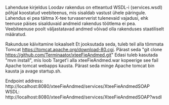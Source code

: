 Lahenduse kirjeldus
  Loodav rakendus on etteantud WSDL-i (services.wsdl) põhjal koostatud veebiteenus, mis sisaldab
  vastust ühele päringule.
  Lahendus ei pea täitma X-tee turvaserverist tulenevaid vajadusi, ehk teenuse päises sisalduvaid
  andmeid rakendus töötlema ei pea. Veebiteenuse poolt väljastatavad andmed võivad olla rakenduses
  staatiliselt määratud.
  
Rakunduse käivitamine lokaalselt
  Et jooksutada seda, tuleb teil alla tõmmata Tomcat https://tomcat.apache.org/download-80.cgi.
  Pärast seda "git clone https://github.com/Terminaator/xteeFieAndmed.git"
  Edasi tuleb kasutada "mvn install", mis loob Target'i alla xteeFieAndmed.war kopeerige see fail Apache tomcat webapps kausta.
  Pärast seda minge Apache tomcat bin kausta ja avage startup.sh.
  
  Endpoint address: http://localhost:8080/xteeFieAndmed/services/XteeFieAndmedSOAP
  WSDL: http://localhost:8080/xteeFieAndmed/services/XteeFieAndmedSOAP?wsdl
